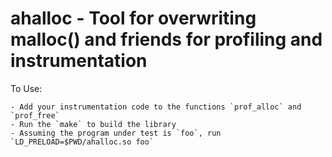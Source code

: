 # ahalloc - Tool for overwriting malloc() and friends for profiling and instrumentation

To Use:

    - Add your instrumentation code to the functions `prof_alloc` and `prof_free`
    - Run the `make` to build the library
    - Assuming the program under test is `foo`, run `LD_PRELOAD=$PWD/ahalloc.so foo`

